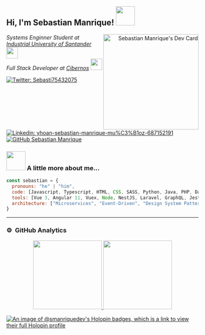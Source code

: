 <h2> Hi, I'm Sebastian Manrique! <img src="https://media.giphy.com/media/mGcNjsfWAjY5AEZNw6/giphy.gif" width="50"></h2>
<!-- <img align='right' src="https://media.giphy.com/media/3oKIPnAiaMCws8nOsE/giphy.gif" width="250" height="350"> -->
<!-- <a align="right" href="https://app.daily.dev/inmortalregis"><img align='right' src="https://api.daily.dev/devcards/569d59657bcd4472865427ece8c1e8fe.png?r=ual" width="250" alt="Sebastian Manrique's Dev Card"/></a> -->
<a align="right" href="https://app.daily.dev/inmortalregis"><img align="right" src="https://api.daily.dev/devcards/v2/rLKCoNUrS.png?r=gmm" width="250" alt="Sebastian Manrique's Dev Card"/></a>

<p><em>Systems Enginner Student at <a href="https://www.uis.edu.co">Industrial University of Santander</a><img src="https://media.giphy.com/media/fYSnHlufseco8Fh93Z/giphy.gif" width="30">
  </br>
 Full Stack Developer at <a href="https://www.grupocibernos.com">Cibernos</a>
<!--   Full Stack Developer SR. -->
<img src="https://media.giphy.com/media/WUlplcMpOCEmTGBtBW/giphy.gif" width="30"> 
   </br>
<!--   Scrum Master -->
</em>
</p>

[![Twitter: Sebasti75432075](https://img.shields.io/twitter/follow/Sebasti75432075?style=social)](https://twitter.com/Sebasti75432075)
[![Linkedin: yhoan-sebastian-manrique-mu%C3%B1oz-687152191](https://img.shields.io/badge/-sebastianmanrique-blue?style=flat-square&logo=Linkedin&logoColor=white&link=https://www.linkedin.com/in/sebastian-manrique/)](https://www.linkedin.com/in/sebastian-manrique/)
[![GitHub Sebastian Manrique](https://img.shields.io/github/followers/SManriqueDev?label=follow&style=social)](https://github.com/SManriqueDev)


### <img src="https://media.giphy.com/media/VgCDAzcKvsR6OM0uWg/giphy.gif" width="50"> A little more about me...   

```javascript
const sebastian = {
  pronouns: "he" | "him",
  code: [Javascript, Typescript, HTML, CSS, SASS, Python, Java, PHP, Dart],
  tools: [Vue 3, Angular 11, Vuex, Node, NestJS, Laravel, GraphQL, Jest, Ionic, Docker, NuxtJS, Ionic, GreensockJS, AWS Services, Flutter, RabbitMQ, Redis, Vuetify, Bootstrap, TailwindCSS, Storybook, GitHub Actions, Git, Jira, Firebase, Arduino, Lighthouse Framework, Strapi, Gatsby, Selenium, Scrum],
  architecture: ["Microservices", "Event-Driven", "Design System Pattern", "Backend For FrontEnd", "Bloc", "Scope Model", "Getx", "Repository Pattern"],
}
```
---


### ⚙️ &nbsp;GitHub Analytics

<p align="center">
<a href="https://github.com/SManriqueDev">
  <img height="180em" src="https://github-readme-stats-eight-theta.vercel.app/api?username=SManriqueDev&show_icons=true&theme=algolia&include_all_commits=true&count_private=true"/>
  <img height="180em" src="https://github-readme-stats-eight-theta.vercel.app/api/top-langs/?username=SManriqueDev&layout=compact&langs_count=8&theme=algolia"/>
</a>
</p>

[![An image of @smanriquedev's Holopin badges, which is a link to view their full Holopin profile](https://holopin.me/smanriquedev)](https://holopin.io/@smanriquedev)



